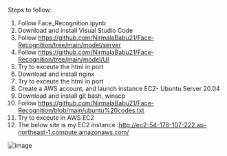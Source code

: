Steps to follow:


1. Follow Face_Recognition.ipynb
2. Download and install Visual Studio Code
3. Follow https://github.com/NirmalaBabu21/Face-Recognition/tree/main/model/server
4. Follow https://github.com/NirmalaBabu21/Face-Recognition/tree/main/model/UI
5. Try to exceute the html in port 
6. Download and install nginx
7. Try to exceute the html in port 
8. Create a AWS account, and launch instance EC2- Ubuntu Server 20.04
9. Download and install git bash, winscp
10. Follow https://github.com/NirmalaBabu21/Face-Recognition/blob/main/ubuntu%20codes.txt
11. Try to exceute in AWS EC2 
12. The below site is my EC2 instance :http://ec2-54-178-107-222.ap-northeast-1.compute.amazonaws.com/

![image](https://user-images.githubusercontent.com/103834688/196046337-61000bed-a1ab-45c6-a08c-33166f762e0c.png)

